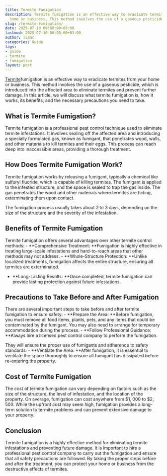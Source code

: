 ```yaml
---
title: Termite Fumigation
description: Termite fumigation is an effective way to eradicate termites from your
  home or business. This method involves the use of a gaseous pesticide, which is...
slug: /termite-fumigation/
date: 2025-07-10 00:00:00+00:00
lastmod: 2025-07-10 00:00:00+03:00
author: Isaac
categories: Guide
tags:
- guide
- termite
- fumigation
layout: post
---
```

[Termite](https://pestpolicy.com/do-flying-termites-eat-wood/)fumigation is an effective way to eradicate termites from your home or business. This method involves the use of a gaseous pesticide, which is introduced into the affected area to eliminate termites and prevent further damage. In this article, we will discuss what termite fumigation is, how it works, its benefits, and the necessary precautions you need to take.

##  What is Termite Fumigation?

Termite fumigation is a professional pest control technique used to eliminate termite infestations. It involves sealing off the affected area and introducing a specially formulated gas, known as fumigant, that penetrates wood, walls, and other materials to kill termites and their eggs. This process can reach deep into inaccessible areas, providing a thorough treatment.

##  How Does Termite Fumigation Work?

Termite fumigation works by releasing a fumigant, typically a chemical like sulfuryl fluoride, which is capable of killing termites. The fumigant is applied to the infested structure, and the space is sealed to trap the gas inside. The gas penetrates the wood and other materials where termites are hiding, exterminating them upon contact.

The fumigation process usually takes about 2 to 3 days, depending on the size of the structure and the severity of the infestation.

##  Benefits of Termite Fumigation

Termite fumigation offers several advantages over other termite control methods: - **Comprehensive Treatment: **Fumigation is highly effective in treating large-scale infestations and hard-to-reach areas that other methods may not address. - **Whole-Structure Protection: **Unlike localized treatments, fumigation affects the entire structure, ensuring all termites are exterminated.

- **Long-Lasting Results: **Once completed, termite fumigation can provide lasting protection against future infestations.

##  Precautions to Take Before and After Fumigation

There are several important steps to take before and after termite fumigation to ensure safety: - **Prepare the Area: **Before fumigation, you must remove all food items, plants, pets, and any items that could be contaminated by the fumigant. You may also need to arrange for temporary accommodation during the process. - **Follow Professional Guidance: **Always hire a licensed pest control company to perform the fumigation.

They will ensure the proper use of fumigants and adherence to safety standards. - **Ventilate the Area: **After fumigation, it is essential to ventilate the space thoroughly to ensure all fumigant has dissipated before re-entering the property.

##  Cost of Termite Fumigation

The cost of termite fumigation can vary depending on factors such as the size of the structure, the level of infestation, and the location of the property. On average, fumigation can cost anywhere from $1, 000 to $2, 500. While the upfront cost may seem high, fumigation provides a long-term solution to termite problems and can prevent extensive damage to your property.

##  Conclusion

Termite fumigation is a highly effective method for eliminating termite infestations and preventing future damage. It is important to hire a professional pest control company to carry out the fumigation and ensure that all safety precautions are followed. By taking the proper steps before and after the treatment, you can protect your home or business from the destructive effects of termites.